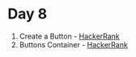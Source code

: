 # Day 8

1) Create a Button - [HackerRank](https://www.hackerrank.com/challenges/js10-create-a-button)
2) Buttons Container - [HackerRank](https://www.hackerrank.com/challenges/js10-buttons-container/problem)
